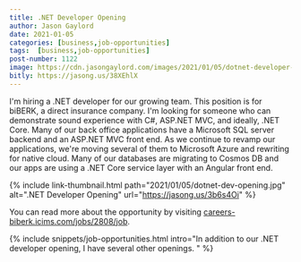 ```yaml
---
title: .NET Developer Opening
author: Jason Gaylord
date: 2021-01-05
categories: [business,job-opportunities]
tags:  [business,job-opportunities]
post-number: 1122
image: https://cdn.jasongaylord.com/images/2021/01/05/dotnet-developer-opening.jpg
bitly: https://jasong.us/38XEhlX
---
```


I'm hiring a .NET developer for our growing team. This position is for biBERK, a direct insurance company. I'm looking for someone who can demonstrate sound experience with C#, ASP.NET MVC, and ideally, .NET Core. Many of our back office applications have a Microsoft SQL server backend and an ASP.NET MVC front end. As we continue to revamp our applications, we're moving several of them to Microsoft Azure and rewriting for native cloud. Many of our databases are migrating to Cosmos DB and our apps are using a .NET Core service layer with an Angular front end. 

{% include link-thumbnail.html path="2021/01/05/dotnet-dev-opening.jpg" alt=".NET Developer Opening" url="https://jasong.us/3b6s4Oi" %}

You can read more about the opportunity by visiting [careers-biberk.icims.com/jobs/2808/job](https://jasong.us/3b6s4Oi).

{% include snippets/job-opportunities.html intro="In addition to our .NET developer opening, I have several other openings. " %}